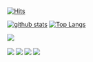 ### 
[![Hits](https://hits.seeyoufarm.com/api/count/incr/badge.svg?url=https%3A%2F%2Fgithub.com%2FCjunhyun)](https://hits.seeyoufarm.com)
<!--
**Cjunhyun/Cjunhyun** is a ✨ _special_ ✨ repository because its `README.md` (this file) appears on your GitHub profile.

Here are some ideas to get you started:

- 🔭 I’m currently working on ...
- 🌱 I’m currently learning ...
- 👯 I’m looking to collaborate on ...
- 🤔 I’m looking for help with ...
- 💬 Ask me about ...
- 📫 How to reach me: ...
- 😄 Pronouns: ...
- ⚡ Fun fact: ...
-->

[![github stats](https://github-readme-stats.vercel.app/api?username=Cjunhyun&theme=swift&show_icons=true&hide_border=true)](https://github.com/Cjunhyun)
[![Top Langs](https://github-readme-stats.vercel.app/api/top-langs/?username=Cjunhyun&layout=compact)](https://github.com/Cjunhyun)

<a href="https://cjh-blog.tistory.com/"><img src="https://img.shields.io/badge/Tistory-000000?style=flat-square&logo=Tistory&logoColor=ffffff"/></a>
<br/><br/>
<a href="" target="_blank"><img src="https://img.shields.io/badge/Android-3DDC84?style=flat-square&logo=Android&logoColor=white"/></a>
<a href="" target="_blank"><img src="https://img.shields.io/badge/JAVA-007396?style=flat-square&logo=Java&logoColor=white"/></a>
<a href="" target="_blank"><img src="https://img.shields.io/badge/Kotlin-0095D5?style=flat-square&logo=Kotlin&logoColor=white"/></a>
<a href="" target="_blank"><img src="https://img.shields.io/badge/Python-3776AB?style=flat-square&logo=Python&logoColor=white"/></a>
